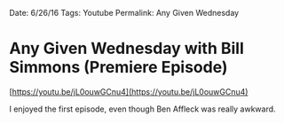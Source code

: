 Date: 6/26/16
Tags: Youtube
Permalink: Any Given Wednesday

# Any Given Wednesday with Bill Simmons (Premiere Episode)

[https://youtu.be/jL0ouwGCnu4](https://youtu.be/jL0ouwGCnu4)

I enjoyed the first episode, even though Ben Affleck was really awkward.